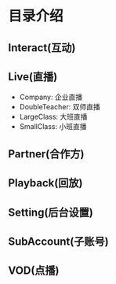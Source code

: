# 目录介绍
## Interact(互动)
## Live(直播)
- Company: 企业直播
- DoubleTeacher: 双师直播
- LargeClass: 大班直播
- SmallClass: 小班直播

## Partner(合作方)
## Playback(回放)
## Setting(后台设置)
## SubAccount(子账号)
## VOD(点播)